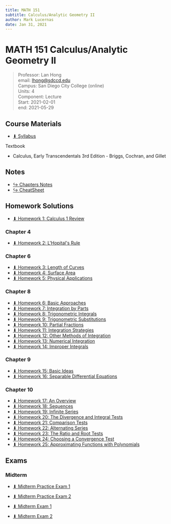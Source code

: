 ```yaml
---
title: MATH 151
subtitle: Calculus/Analytic Geometry II
author: Mark Lucernas
date: Jan 31, 2021
---
```



# MATH 151 Calculus/Analytic Geometry II
> Professor: Lan Hong<br>
> email: lhong@sdccd.edu<br>
> Campus: San Diego City College (online)<br>
> Units: 4<br>
> Component: Lecture<br>
> Start: 2021-02-01<br>
> end: 2021-05-29<br>


## Course Materials

- [⬇ Syllabus](file:../../../files/winter-2021/MATH-151/syllabus.pdf)

Textbook

- Calculus, Early Transcendentals 3rd Edition - Briggs, Cochran, and Gillet

## Notes

- [↪ Chapters Notes](notes/index)
- [↪ CheatSheet](notes/cheatsheet)

## Homework Solutions

- [⬇ Homework 1: Calculus 1 Review](file:../../../files/winter-2021/MATH-151/homeworks/homework1.pdf)

### Chapter 4

- [⬇ Homework 2: L'Hopital's Rule](file:../../../files/winter-2021/MATH-151/homeworks/homework2.pdf)

### Chapter 6

- [⬇ Homework 3: Length of Curves](file:../../../files/winter-2021/MATH-151/homeworks/homework3.pdf)
- [⬇ Homework 4: Surface Area](file:../../../files/winter-2021/MATH-151/homeworks/homework4.pdf)
- [⬇ Homework 5: Physical Applications](file:../../../files/winter-2021/MATH-151/homeworks/homework5.pdf)

### Chapter 8

- [⬇ Homework 6: Basic Approaches](file:../../../files/winter-2021/MATH-151/homeworks/homework6.pdf)
- [⬇ Homework 7: Integration by Parts](file:../../../files/winter-2021/MATH-151/homeworks/homework7.pdf)
- [⬇ Homework 8: Trigonometric Integrals](file:../../../files/winter-2021/MATH-151/homeworks/homework8.pdf)
- [⬇ Homework 9: Trigonometric Substitutions](file:../../../files/winter-2021/MATH-151/homeworks/homework9.pdf)
- [⬇ Homework 10: Partial Fractions](file:../../../files/winter-2021/MATH-151/homeworks/homework10.pdf)
- [⬇ Homework 11: Integration Strategies](file:../../../files/winter-2021/MATH-151/homeworks/homework11.pdf)
- [⬇ Homework 12: Other Methods of Integration](file:../../../files/winter-2021/MATH-151/homeworks/homework12.pdf)
- [⬇ Homework 13: Numerical Integration](file:../../../files/winter-2021/MATH-151/homeworks/homework13.pdf)
- [⬇ Homework 14: Improper Integrals](file:../../../files/winter-2021/MATH-151/homeworks/homework14.pdf)

### Chapter 9

- [⬇ Homework 15: Basic Ideas](file:../../../files/winter-2021/MATH-151/homeworks/homework15.pdf)
- [⬇ Homework 16: Separable Differential Equations](file:../../../files/winter-2021/MATH-151/homeworks/homework16.pdf)

### Chapter 10

- [⬇ Homework 17: An Overview](file:../../../files/winter-2021/MATH-151/homeworks/homework17.pdf)
- [⬇ Homework 18: Sequences](file:../../../files/winter-2021/MATH-151/homeworks/homework18.pdf)
- [⬇ Homework 19: Infinite Series](file:../../../files/winter-2021/MATH-151/homeworks/homework19.pdf)
- [⬇ Homework 20: The Divergence and Integral Tests](file:../../../files/winter-2021/MATH-151/homeworks/homework20.pdf)
- [⬇ Homework 21: Comparison Tests](file:../../../files/winter-2021/MATH-151/homeworks/homework21.pdf)
- [⬇ Homework 22: Alternating Series](file:../../../files/winter-2021/MATH-151/homeworks/homework22.pdf)
- [⬇ Homework 23: The Ratio and Root Tests](file:../../../files/winter-2021/MATH-151/homeworks/homework23.pdf)
- [⬇ Homework 24: Choosing a Convergence Test](file:../../../files/winter-2021/MATH-151/homeworks/homework24.pdf)
- [⬇ Homework 25: Approximating Functions with Polynomials](file:../../../files/winter-2021/MATH-151/homeworks/homework25.pdf)

## Exams

### Midterm

- [⬇ Midterm Practice Exam 1](file:../../../files/winter-2021/MATH-151/exams/midterm_exam-1_practice.pdf)
- [⬇ Midterm Practice Exam 2](file:../../../files/winter-2021/MATH-151/exams/midterm_exam-2_practice.pdf)

- [⬇ Midterm Exam 1](file:../../../files/winter-2021/MATH-151/exams/midterm_exam-1.pdf)
- [⬇ Midterm Exam 2](file:../../../files/winter-2021/MATH-151/exams/midterm_exam-2.pdf)

